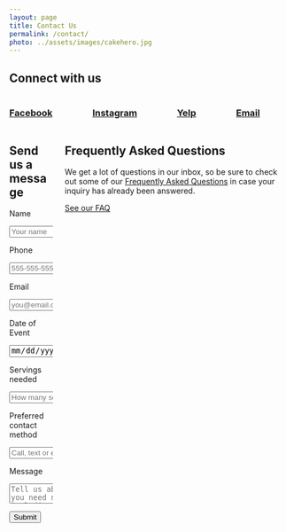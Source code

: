 ```yaml
---
layout: page
title: Contact Us
permalink: /contact/
photo: ../assets/images/cakehero.jpg
---
```


<div class="container">
	<h2>Connect with us</h2>
	<div class="columns has-text-centered is-multiline">
		<div class="column is-one-quarter-desktop is-half-tablet"><a href="http://www.facebook.com/GloriousSugarCreations/" target="_blank"><i class="fa fa-facebook-square fa-5x" aria-hidden="true"></i><h3>Facebook</h3></a></div>
		<div class="column is-one-quarter-desktop is-half-tablet"><a href="http://www.instagram.com/glorioussugarcreations/" target="_blank"><i class="fa fa-instagram fa-5x" aria-hidden="true"></i><h3>Instagram</h3></a></div>
		<div class="column is-one-quarter-desktop is-half-tablet"><a href="http://www.yelp.com/biz/glorious-sugar-creations-south-bend" target="_blank"><i class="fa fa-yelp fa-5x" aria-hidden="true"></i><h3>Yelp</h3></a></div>
		<div class="column is-one-quarter-desktop is-half-tablet"><a href="mailto:gscreations12@yahoo.com" target="_blank"><i class="fa fa-envelope fa-5x" aria-hidden="true"></i><h3>Email</h3></a></div>
	</div>
</div>

<div class="columns give-me-space">
	<div class="column is-7">
		<form method="POST" action="http://formspree.io/gscreations12@yahoo.com" id="contact-form" role="form">
		    <h2>Send us a message</h2>
		    <label class="label">Name</label>
		    <p class="control">
		      <input class="input" type="text" name="from" placeholder="Your name" required aria-required="true">
		    </p>
		    <label class="label">Phone</label>
		    <p class="control has-icon has-icon-right">
		      <input class="input" type="email" name="phone" placeholder="555-555-5555" required aria-required="true">
		    </p>
		    <label class="label">Email</label>
		    <p class="control has-icon has-icon-right">
		      <input class="input" type="email" name="_replyto" placeholder="you@email.com" required aria-required="true">
		    </p>
		    <label class="label">Date of Event</label>
		    <p class="control">
		      <input class="input" type="date" name="date" placeholder="When is your event?">
		    </p>
		    <label class="label">Servings needed</label>
		    <p class="control">
		      <input class="input" type="number" name="quantity" placeholder="How many servings do you need?">
		    </p>
		    <label class="label">Preferred contact method</label>
		    <p class="control">
		      <input class="input" type="text" name="contact" placeholder="Call, text or email?">
		    </p>
		    <label class="label">Message</label>
		    <p class="control">
		      <textarea class="textarea" type="text" name="text" placeholder="Tell us about what you need need including event details, color schemes and themes, flavors and links to relevant photos." required aria-required="true"></textarea>
		    </p>
		    <input type="text" name="_gotcha" style="display:none" />
		    <input type="hidden" name="_subject" value="New message from a GSC client!" />
		    <p class="control">
		      <a class="button is-primary" id="contact-submit" value="Send"><button type="submit">Submit</button></a>
		    </p>
		</form>
	</div>
	<div class="column is-one-third is-offset-1">
		<h2>Frequently Asked Questions</h2>
		<p>We get a lot of questions in our inbox, so be sure to check out some of our <a href="/faq" class="is-text-bold">Frequently Asked Questions</a> in case your inquiry has already been answered.</p>
		<a class="button is-primary is-medium give-me-space" href="/faq">See our FAQ</a>
	</div>
</div>




